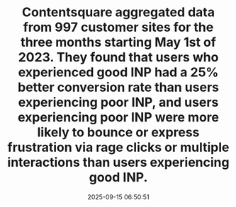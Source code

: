---
layout: post
title:  "Contentsquare aggregated data from 997 customer sites for the three months starting May 1st of 2023. They found that users who experienced good INP had a 25% better conversion rate than users experiencing poor INP, and users experiencing poor INP were more likely to bounce or express frustration via rage clicks or multiple interactions than users experiencing good INP."
storySource: "https://contentsquare.com/blog/interaction-to-next-paint/"
date:   2025-09-15 06:50:51
permalink: "/{{ page.date | date: '%Y/%m/%d' }}/{{ page.fileSlug }}/"
tags:
 - bounce rate
 - conversions
 - LCP
 - core web vitals
 - "2023"
---